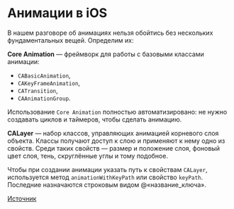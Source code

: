 # Анимации в iOS

В нашем разговоре об анимациях нельзя обойтись без нескольких фундаментальных вещей. Определим их:

**Core Animation** — фреймворк для работы с базовыми классами анимации: 
- `CABasicAnimation`,
- `CAKeyFrameAnimation`,
- `CATransition`,
- `CAAnimationGroup`.

Использование `Core Animation` полностью автоматизировано: не нужно создавать циклов и таймеров, чтобы сделать анимацию.

**CALayer** — набор классов, управляющих анимацией корневого слоя объекта. Классы получают доступ к слою и применяют к нему одно из свойств. Среди таких свойств — размер и положение слоя, фоновый цвет слоя, тень, скруглённые углы и тому подобное. 

Чтобы при создании анимации указать путь к свойствам `CALayer`, используется метод `animationWithKeyPath` или свойство `keyPath`. Последние назначаются строковым видом @«название_ключа».

[Источник](https://habr.com/ru/companies/livetyping/articles/319592/)
